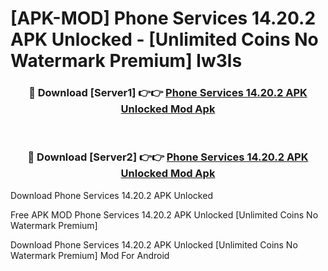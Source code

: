 # [APK-MOD] Phone Services 14.20.2 APK Unlocked - [Unlimited Coins No Watermark Premium] lw3ls



<div align="center">
<h3>🔴 Download [Server1] 👉👉 <a href="https://momento.my/?title=Phone_Services_14.20.2_APK_Unlocked">Phone Services 14.20.2 APK Unlocked Mod Apk</a></h3><br>

<h3>🔴 Download [Server2] 👉👉 <a href="https://momento.my/?title=Phone_Services_14.20.2_APK_Unlocked">Phone Services 14.20.2 APK Unlocked Mod Apk</a></h3>
</div>



Download Phone Services 14.20.2 APK Unlocked 

Free APK MOD Phone Services 14.20.2 APK Unlocked [Unlimited Coins No Watermark Premium]

Download Phone Services 14.20.2 APK Unlocked [Unlimited Coins No Watermark Premium] Mod For Android
